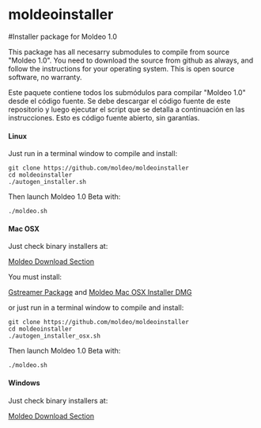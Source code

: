 moldeoinstaller
===============

#Installer package for Moldeo 1.0

This package has all necesarry submodules to compile from source "Moldeo 1.0". You need to download the source from github as always, and follow the instructions for your operating system. This is open source software, no warranty.

Este paquete contiene todos los submódulos para compilar "Moldeo 1.0" desde el código fuente. Se debe descargar el código fuente de este repositorio y luego ejecutar el script que se detalla a continuación en las instrucciones. Esto es código fuente abierto, sin garantías.

#### Linux

Just run in a terminal window to compile and install:

    git clone https://github.com/moldeo/moldeoinstaller
    cd moldeoinstaller
    ./autogen_installer.sh

Then launch Moldeo 1.0 Beta with:

    ./moldeo.sh
	
#### Mac OSX

Just check binary installers at:

[Moldeo Download Section](http://www.moldeo.org/downloads)

You must install:

[Gstreamer Package](http://www.moldeo.org/archivos/binario/gstreamer-1.0-1.9.1-x86_64.pkg)
and [Moldeo Mac OSX Installer DMG](http://www.moldeo.org/archivos/binario/MoldeoInstall.dmg)

or just run in a terminal window to compile and install:

    git clone https://github.com/moldeo/moldeoinstaller
    cd moldeoinstaller
    ./autogen_installer_osx.sh

Then launch Moldeo 1.0 Beta with:

    ./moldeo.sh

#### Windows

Just check binary installers at:

[Moldeo Download Section](http://www.moldeo.org/downloads)




